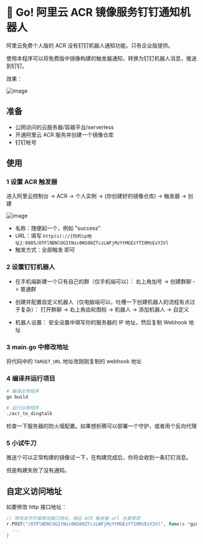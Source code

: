# 🤖 Go! 阿里云 ACR 镜像服务钉钉通知机器人

阿里云免费个人版的 ACR 没有钉钉机器人通知功能。只有企业版提供。

使用本程序可以将免费版中镜像构建的触发器通知，转换为钉钉机器人消息，推送到钉钉。

效果：

![image](https://github.com/hansenz42/acr-dingtalk-bot/assets/11825586/f0e3893e-cb2f-4ec1-809b-59672ec09b82)

## 准备

- 公网访问的云服务器/容器平台/serverless
- 开通阿里云 ACR 服务并创建一个镜像仓库
- 钉钉帐号

## 使用

### 1 设置 ACR 触发器

进入阿里云控制台 -> ACR -> 个人实例 -> (你创建好的镜像仓库) -> 触发器 -> 创建

![image](https://github.com/hansenz42/acr-dingtalk-bot/assets/11825586/a8d1223c-59ca-49df-9094-5c7fb2374212)

- 名称：随便起一个，例如 "success"
- URL：填写 `http(s)://{你的ip地址}:8085/OTFlNDNlOGItNzc0NS00ZTczLWFjMzYtMGEzYTI0MzExY2Vl`
- 触发方式：全部触发 即可

### 2 设置钉钉机器人

- 在手机端新建一个只有自己的群（仅手机端可以）：
  右上角加号 -> 创建群聊 -> 普通群

- 创建并配置自定义机器人（仅电脑端可以，吐槽一下创建机器人的流程有点过于复杂）：
  打开群聊 -> 右上角齿轮图标 -> 机器人 -> 添加机器人 -> 自定义

- 机器人设置：
  安全设置中填写你的服务器的 IP 地址，然后复制 Webhook 地址

### 3 main.go 中修改地址

将代码中的 `TARGET_URL` 地址改刚刚复制的 webhook 地址

### 4 编译并运行项目

```bash
# 编译应用程序
go build

# 运行应用程序
./acr_to_dingtalk
```

检查一下服务器的防火墙配置。如果想折腾可以部署一个守护，或者用个反向代理

### 5 小试牛刀

推送个可以正常构建的镜像试一下，在构建完成后，你将会收到一条钉钉消息。

但是构建失败了没有通知。

## 自定义访问地址

如要修改 http 接口地址：

```go
// 修改改字符串修改接口地址，相应 ACR 触发器 url 也要修改
r.POST("/OTFlNDNlOGItNzc0NS00ZTczLWFjMzYtMGEzYTI0MzExY2Vl", func(c *gin.Context) {
  ...
}
```
